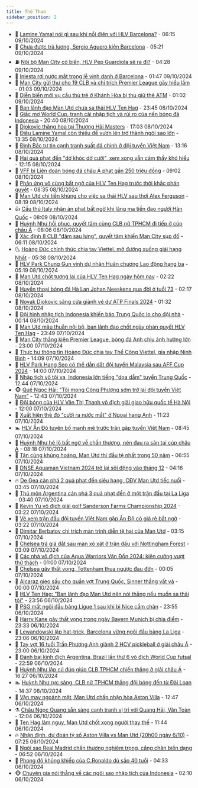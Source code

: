 ```yaml
---
title: Thể Thao
sidebar_position: 2
---
```


<!-- dantri-the-thao:START -->
- 🎡 [Lamine Yamal nói gì sau khi nổi điên với HLV Barcelona?](https://dantri.com.vn/the-thao/lamine-yamal-noi-gi-sau-khi-noi-dien-voi-hlv-barcelona-20241009131537720.htm) - 06:15 09/10/2024
- 💯 [Chưa được trả lương, Sergio Aguero kiện Barcelona](https://dantri.com.vn/the-thao/chua-duoc-tra-luong-sergio-aguero-kien-barcelona-20241009121415930.htm) - 05:21 09/10/2024
- ⛽️ [Nội bộ Man City có biến, HLV Pep Guardiola sẽ ra đi?](https://dantri.com.vn/the-thao/noi-bo-man-city-co-bien-hlv-pep-guardiola-se-ra-di-20241009110559102.htm) - 04:28 09/10/2024
- 💃 [Iniesta rơi nước mắt trong lễ vinh danh ở Barcelona](https://dantri.com.vn/the-thao/iniesta-roi-nuoc-mat-trong-le-vinh-danh-o-barcelona-20241009084441378.htm) - 01:47 09/10/2024
- 🌈 [Man City gửi thư cho 19 CLB và chỉ trích Premier League gây hiểu lầm](https://dantri.com.vn/the-thao/man-city-gui-thu-cho-19-clb-va-chi-trich-premier-league-gay-hieu-lam-20241009075404511.htm) - 01:03 09/10/2024
- 🦅 [Diễn biến mới vụ cầu thủ trẻ ở Khánh Hòa bị thu giữ thẻ ATM](https://dantri.com.vn/the-thao/dien-bien-moi-vu-cau-thu-tre-o-khanh-hoa-bi-thu-giu-the-atm-20241009095200756.htm) - 01:02 09/10/2024
- 🌝 [Ban lãnh đạo Man Utd chưa sa thải HLV Ten Hag](https://dantri.com.vn/the-thao/ban-lanh-dao-man-utd-chua-sa-thai-hlv-ten-hag-20241009064130634.htm) - 23:45 08/10/2024
- 🚀 [Giấc mơ World Cup, tranh cãi nhập tịch và rủi ro của nền bóng đá Indonesia](https://dantri.com.vn/the-thao/giac-mo-world-cup-tranh-cai-nhap-tich-va-rui-ro-cua-nen-bong-da-indonesia-20241008103450551.htm) - 20:40 08/10/2024
- 🎉 [Djokovic thăng hoa tại Thượng Hải Masters](https://dantri.com.vn/the-thao/djokovic-thang-hoa-tai-thuong-hai-masters-20241008234856542.htm) - 17:03 08/10/2024
- 📝 [Điều Lamine Yamal còn thiếu để vươn lên trở thành ngôi sao lớn](https://dantri.com.vn/the-thao/dieu-lamine-yamal-con-thieu-de-vuon-len-tro-thanh-ngoi-sao-lon-20241008192017154.htm) - 13:35 08/10/2024
- 🦄 [Đình Bắc tự tin cạnh tranh suất đá chính ở đội tuyển Việt Nam](https://dantri.com.vn/the-thao/dinh-bac-tu-tin-canh-tranh-suat-da-chinh-o-doi-tuyen-viet-nam-20241008211715764.htm) - 13:16 08/10/2024
- 🎉 [Hai quả phạt đền &quot;dở khóc dở cười&quot;, xem xong vẫn cảm thấy khó hiểu](https://dantri.com.vn/the-thao/hai-qua-phat-den-do-khoc-do-cuoi-xem-xong-van-cam-thay-kho-hieu-20241008185834563.htm) - 12:15 08/10/2024
- 💼 [VFF bị Liên đoàn bóng đá châu Á phạt gần 250 triệu đồng](https://dantri.com.vn/the-thao/vff-bi-lien-doan-bong-da-chau-a-phat-gan-250-trieu-dong-20241008175316357.htm) - 09:02 08/10/2024
- 🤡 [Phản ứng vô cùng bất ngờ của HLV Ten Hag trước thời khắc phán quyết](https://dantri.com.vn/the-thao/phan-ung-vo-cung-bat-ngo-cua-hlv-ten-hag-truoc-thoi-khac-phan-quyet-20241008143540471.htm) - 08:35 08/10/2024
- 🦆 [Man Utd chi tiền khủng cho việc sa thải HLV sau thời Alex Ferguson](https://dantri.com.vn/the-thao/man-utd-chi-tien-khung-cho-viec-sa-thai-hlv-sau-thoi-alex-ferguson-20241008121821664.htm) - 08:19 08/10/2024
- 👍 [Cầu thủ Italy nhận án phạt bất ngờ khi lăng mạ tiền đạo người Hàn Quốc](https://dantri.com.vn/the-thao/cau-thu-italy-nhan-an-phat-bat-ngo-khi-lang-ma-tien-dao-nguoi-han-quoc-20241008140549837.htm) - 08:09 08/10/2024
- 💼 [Huỳnh Như hồi phục, quyết tâm cùng CLB nữ TPHCM đi tiếp ở cúp châu Á](https://dantri.com.vn/the-thao/huynh-nhu-hoi-phuc-quyet-tam-cung-clb-nu-tphcm-di-tiep-o-cup-chau-a-20241008145833124.htm) - 08:06 08/10/2024
- 🦒 [Xác định 8 CLB &quot;đâm sau lưng&quot;, quyết tâm khiến Man City sụp đổ](https://dantri.com.vn/the-thao/xac-dinh-8-clb-dam-sau-lung-quyet-tam-khien-man-city-sup-do-20241008115113825.htm) - 06:11 08/10/2024
- 🌜 [Hoàng Đức chính thức chia tay Viettel, mở đường xuống giải hạng Nhất](https://dantri.com.vn/the-thao/hoang-duc-chinh-thuc-chia-tay-viettel-mo-duong-xuong-giai-hang-nhat-20241008123900431.htm) - 05:38 08/10/2024
- 🦆 [HLV Park Chung Gun vinh dự nhận Huân chương Lao động hạng ba](https://dantri.com.vn/the-thao/hlv-park-chung-gun-vinh-du-nhan-huan-chuong-lao-dong-hang-ba-20241008121546276.htm) - 05:19 08/10/2024
- 💪 [Man Utd chốt tương lai của HLV Ten Hag ngày hôm nay](https://dantri.com.vn/the-thao/man-utd-chot-tuong-lai-cua-hlv-ten-hag-ngay-hom-nay-20241008092008326.htm) - 02:22 08/10/2024
- 🧠 [Huyền thoại bóng đá Hà Lan Johan Neeskens qua đời ở tuổi 73](https://dantri.com.vn/the-thao/huyen-thoai-bong-da-ha-lan-johan-neeskens-qua-doi-o-tuoi-73-20241008091235935.htm) - 02:17 08/10/2024
- 🦄 [Novak Djokovic sáng cửa giành vé dự ATP Finals 2024](https://dantri.com.vn/the-thao/novak-djokovic-sang-cua-gianh-ve-du-atp-finals-2024-20241008083046024.htm) - 01:32 08/10/2024
- 🥸 [Đội hình nhập tịch Indonesia khiến báo Trung Quốc lo cho đội nhà](https://dantri.com.vn/the-thao/doi-hinh-nhap-tich-indonesia-khien-bao-trung-quoc-lo-cho-doi-nha-20241007231826615.htm) - 00:14 08/10/2024
- 🤠 [Man Utd mâu thuẫn nội bộ, ban lãnh đạo chốt ngày phán quyết HLV Ten Hag](https://dantri.com.vn/the-thao/man-utd-mau-thuan-noi-bo-ban-lanh-dao-chot-ngay-phan-quyet-hlv-ten-hag-20241008024316248.htm) - 23:49 07/10/2024
- 👺 [Man City thắng kiện Premier League, bóng đá Anh chịu ảnh hưởng lớn](https://dantri.com.vn/the-thao/man-city-thang-kien-premier-league-bong-da-anh-chiu-anh-huong-lon-20241008002547936.htm) - 23:00 07/10/2024
- 📝 [Thực hư thông tin Hoàng Đức chia tay Thể Công Viettel, gia nhập Ninh Bình](https://dantri.com.vn/the-thao/thuc-hu-thong-tin-hoang-duc-chia-tay-the-cong-viettel-gia-nhap-ninh-binh-20241007210928213.htm) - 14:09 07/10/2024
- 🦆 [HLV Park Hang Seo có thể dẫn dắt đội tuyển Malaysia sau AFF Cup 2024](https://dantri.com.vn/the-thao/hlv-park-hang-seo-co-the-dan-dat-doi-tuyen-malaysia-sau-aff-cup-2024-20241007211243357.htm) - 14:00 07/10/2024
- 🥳 [Nhập tịch vô tội vạ, Indonesia lớn tiếng &quot;dọa dẫm&quot; tuyển Trung Quốc](https://dantri.com.vn/the-thao/nhap-tich-vo-toi-va-indonesia-lon-tieng-doa-dam-tuyen-trung-quoc-20241007180921410.htm) - 12:44 07/10/2024
- 🐵 [Quế Ngọc Hải: &quot;Tôi mong Công Phượng sớm trở lại đội tuyển Việt Nam&quot;](https://dantri.com.vn/the-thao/que-ngoc-hai-toi-mong-cong-phuong-som-tro-lai-doi-tuyen-viet-nam-20241007194056516.htm) - 12:43 07/10/2024
- 🤩 [Đội bóng của HLV Văn Thị Thanh vô địch giải giao hữu quốc tế Hà Nội](https://dantri.com.vn/the-thao/doi-bong-cua-hlv-van-thi-thanh-vo-dich-giai-giao-huu-quoc-te-ha-noi-20241007223952725.htm) - 12:00 07/10/2024
- 🤠 [Xuất hiện thẻ đỏ &quot;cười ra nước mắt&quot; ở Ngoại hạng Anh](https://dantri.com.vn/the-thao/xuat-hien-the-do-cuoi-ra-nuoc-mat-o-ngoai-hang-anh-20241007182237356.htm) - 11:23 07/10/2024
- 🏊 [HLV Ấn Độ tuyên bố mạnh mẽ trước trận gặp tuyển Việt Nam](https://dantri.com.vn/the-thao/hlv-an-do-tuyen-bo-manh-me-truoc-tran-gap-tuyen-viet-nam-20241007154527493.htm) - 08:45 07/10/2024
- 🗽 [Huỳnh Như hé lộ bất ngờ về chấn thương, nén đau ra sân tại cúp châu Á](https://dantri.com.vn/the-thao/huynh-nhu-he-lo-bat-ngo-ve-chan-thuong-nen-dau-ra-san-tai-cup-chau-a-20241007124240595.htm) - 08:18 07/10/2024
- 🚀 [Tận cùng khủng hoảng, Man Utd thi đấu tệ nhất trong 50 năm](https://dantri.com.vn/the-thao/tan-cung-khung-hoang-man-utd-thi-dau-te-nhat-trong-50-nam-20241007115519775.htm) - 06:55 07/10/2024
- 🎉 [DNSE Aquaman Vietnam 2024 trở lại sôi động vào tháng 12](https://dantri.com.vn/the-thao/dnse-aquaman-vietnam-2024-tro-lai-soi-dong-vao-thang-12-20241007110837736.htm) - 04:16 07/10/2024
- 🔥 [De Gea cản phá 2 quả phạt đền siêu hạng, CĐV Man Utd tiếc nuối](https://dantri.com.vn/the-thao/de-gea-can-pha-2-qua-phat-den-sieu-hang-cdv-man-utd-tiec-nuoi-20241007102333274.htm) - 03:45 07/10/2024
- 🎉 [Thủ môn Argentina cản phá 3 quả phạt đền ở một trận đấu tại La Liga](https://dantri.com.vn/the-thao/thu-mon-argentina-can-pha-3-qua-phat-den-o-mot-tran-dau-tai-la-liga-20241007081941020.htm) - 03:40 07/10/2024
- 🎡 [Kevin Yu vô địch giải golf Sanderson Farms Championship 2024](https://dantri.com.vn/the-thao/kevin-yu-vo-dich-giai-golf-sanderson-farms-championship-2024-20241007125836202.htm) - 03:22 07/10/2024
- 🐻 [Vé xem trận đấu đội tuyển Việt Nam gặp Ấn Độ có giá rẻ bất ngờ](https://dantri.com.vn/the-thao/ve-xem-tran-dau-doi-tuyen-viet-nam-gap-an-do-co-gia-re-bat-ngo-20241007122156807.htm) - 03:22 07/10/2024
- 🌊 [Dimitar Berbatov chỉ trích màn trình diễn tệ hại của Man Utd](https://dantri.com.vn/the-thao/dimitar-berbatov-chi-trich-man-trinh-dien-te-hai-cua-man-utd-20241007074115915.htm) - 03:15 07/10/2024
- 💃 [Chelsea trả giá đắt sau màn xô xát ở trận đấu với Nottingham Forest](https://dantri.com.vn/the-thao/chelsea-tra-gia-dat-sau-man-xo-xat-o-tran-dau-voi-nottingham-forest-20241007094713879.htm) - 03:09 07/10/2024
- 🤔 [Các nhà vô địch của Aqua Warriors Vân Đồn 2024: kiên cường vượt thử thách](https://dantri.com.vn/the-thao/cac-nha-vo-dich-cua-aqua-warriors-van-don-2024-kien-cuong-vuot-thu-thach-20241006222422202.htm) - 01:00 07/10/2024
- 🤭 [Chelsea gây thất vọng, Tottenham thua ngược đau đớn](https://dantri.com.vn/the-thao/chelsea-gay-that-vong-tottenham-thua-nguoc-dau-don-20241007085557650.htm) - 00:05 07/10/2024
- 👹 [Alcaraz gieo sầu cho quần vợt Trung Quốc, Sinner thắng vất vả](https://dantri.com.vn/the-thao/alcaraz-gieo-sau-cho-quan-vot-trung-quoc-sinner-thang-vat-va-20241007082742319.htm) - 00:00 07/10/2024
- 🗽 [HLV Ten Hag: &quot;Ban lãnh đạo Man Utd nên nói thẳng nếu muốn sa thải tôi&quot;](https://dantri.com.vn/the-thao/hlv-ten-hag-ban-lanh-dao-man-utd-nen-noi-thang-neu-muon-sa-thai-toi-20241007065409812.htm) - 23:56 06/10/2024
- 🥳 [PSG mất ngôi đầu bảng Ligue 1 sau khi bị Nice cầm chân](https://dantri.com.vn/the-thao/psg-mat-ngoi-dau-bang-ligue-1-sau-khi-bi-nice-cam-chan-20241007070311088.htm) - 23:55 06/10/2024
- 💃 [Harry Kane gây thất vọng trong ngày Bayern Munich bị chia điểm](https://dantri.com.vn/the-thao/harry-kane-gay-that-vong-trong-ngay-bayern-munich-bi-chia-diem-20241007062222093.htm) - 23:33 06/10/2024
- 🧰 [Lewandowski lập hat-trick, Barcelona vững ngôi đầu bảng La Liga](https://dantri.com.vn/the-thao/lewandowski-lap-hat-trick-barcelona-vung-ngoi-dau-bang-la-liga-20241007060601939.htm) - 23:06 06/10/2024
- 💪 [Tay vợt 16 tuổi Trần Phương Anh giành 2 HCV pickleball ở giải châu Á](https://dantri.com.vn/the-thao/tay-vot-16-tuoi-tran-phuong-anh-gianh-2-hcv-pickleball-o-giai-chau-a-20241006224939486.htm) - 23:00 06/10/2024
- 🚀 [Đánh bại kình địch Argentina, Brazil lần thứ 6 vô địch World Cup futsal](https://dantri.com.vn/the-thao/danh-bai-kinh-dich-argentina-brazil-lan-thu-6-vo-dich-world-cup-futsal-20241007003232278.htm) - 22:59 06/10/2024
- 🤠 [Huỳnh Như lập cú đúp giúp CLB TPHCM chiến thắng ở giải châu Á](https://dantri.com.vn/the-thao/huynh-nhu-lap-cu-dup-giup-clb-tphcm-chien-thang-o-giai-chau-a-20241006224747483.htm) - 16:27 06/10/2024
- 🏊 [Huỳnh Như rực sáng, CLB nữ TPHCM thắng đội bóng đến từ Đài Loan](https://dantri.com.vn/the-thao/huynh-nhu-ruc-sang-clb-nu-tphcm-thang-doi-bong-den-tu-dai-loan-20241006212646558.htm) - 14:37 06/10/2024
- 🦄 [Vận may ngoảnh mặt, Man Utd chấp nhận hòa Aston Villa](https://dantri.com.vn/the-thao/van-may-ngoanh-mat-man-utd-chap-nhan-hoa-aston-villa-20241006194742652.htm) - 12:47 06/10/2024
- ⚗️ [Châu Ngọc Quang sẵn sàng cạnh tranh vị trí với Quang Hải, Văn Toàn](https://dantri.com.vn/the-thao/chau-ngoc-quang-san-sang-canh-tranh-vi-tri-voi-quang-hai-van-toan-20241006215602031.htm) - 12:04 06/10/2024
- 🥷 [Ten Hag lâm nguy, Man Utd chốt xong người thay thế](https://dantri.com.vn/the-thao/ten-hag-lam-nguy-man-utd-chot-xong-nguoi-thay-the-20241006184423641.htm) - 11:44 06/10/2024
- 🔥 [Nhận định, dự đoán tỷ số Aston Villa vs Man Utd &lpar;20h00 ngày 6/10&rpar;](https://dantri.com.vn/the-thao/nhan-dinh-du-doan-ty-so-aston-villa-vs-man-utd-20h00-ngay-610-20241006142521566.htm) - 07:25 06/10/2024
- 🦅 [Ngôi sao Real Madrid chấn thương nghiêm trọng, cẳng chân biến dạng](https://dantri.com.vn/the-thao/ngoi-sao-real-madrid-chan-thuong-nghiem-trong-cang-chan-bien-dang-20241006135202736.htm) - 06:52 06/10/2024
- 🌝 [Phong độ khủng khiếp của C.Ronaldo dù sắp 40 tuổi](https://dantri.com.vn/the-thao/phong-do-khung-khiep-cua-cronaldo-du-sap-40-tuoi-20241006113236382.htm) - 04:33 06/10/2024
- 🐵 [Chuyên gia nói thẳng về các ngôi sao nhập tịch của Indonesia](https://dantri.com.vn/the-thao/chuyen-gia-noi-thang-ve-cac-ngoi-sao-nhap-tich-cua-indonesia-20241005200954277.htm) - 02:10 06/10/2024<!-- dantri-the-thao:END -->
